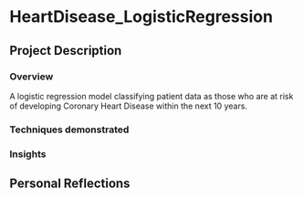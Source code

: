 # HeartDisease_LogisticRegression

## Project Description

### Overview

A logistic regression model classifying patient data as those who are at risk of developing Coronary Heart Disease within the next 10 years.


### Techniques demonstrated

### Insights

## Personal Reflections


